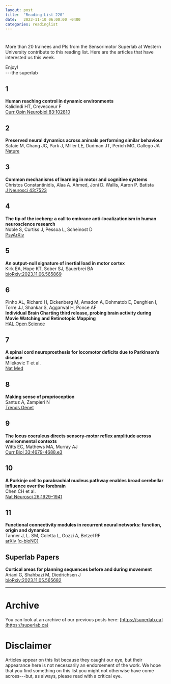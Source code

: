 ```yaml
---
layout: post
title:  "Reading List 220"
date:   2023-11-10 06:00:00 -0400
categories: readinglist
---
```


# 

More than 20 trainees and PIs from the Sensorimotor Superlab at Western University contribute to this reading list. Here are the articles that have interested us this week.

Enjoy!  
---the superlab 


## 1
**Human reaching control in dynamic environments**  
Kalidindi HT, Crevecoeur F  
[Curr Opin Neurobiol 83:102810](https://dx.doi.org/10.1016/j.conb.2023.102810)

## 2
**Preserved neural dynamics across animals performing similar behaviour**  
Safaie M, Chang JC, Park J, Miller LE, Dudman JT, Perich MG, Gallego JA  
[Nature](https://www.nature.com/articles/s41586-023-06714-0)

## 3
**Common mechanisms of learning in motor and cognitive systems**  
Christos Constantinidis, Alaa A. Ahmed, Joni D. Wallis, Aaron P. Batista  
[J Neurosci 43:7523](https://www.jneurosci.org/content/43/45/7523.abstract)

## 4
**The tip of the iceberg: a call to embrace anti-localizationism in human neuroscience research**  
Noble S, Curtiss J, Pessoa L, Scheinost D  
[PsyArXiv](https://osf.io/preprints/psyarxiv/9eqh6)

## 5
**An output-null signature of inertial load in motor cortex**  
Kirk EA, Hope KT, Sober SJ, Sauerbrei BA  
[bioRxiv:2023.11.06.565869](https://www.biorxiv.org/content/10.1101/2023.11.06.565869v1.abstract)

## 6
Pinho AL, Richard H, Eickenberg M, Amadon A, Dohmatob E, Denghien I, Torre JJ, Shankar S, Aggarwal H, Ponce AF  
**Individual Brain Charting third release, probing brain activity during Movie Watching and Retinotopic Mapping**  
[HAL Open Science](https://hal.science/hal-04272993v1/preview/data_paper3_hal.pdf)

## 7
**A spinal cord neuroprosthesis for locomotor deficits due to Parkinson’s disease**  
Milekovic T et al.  
[Nat Med](https://www.nature.com/articles/s41591-023-02584-1)

## 8
**Making sense of proprioception**  
Santuz A, Zampieri N  
[Trends Genet](https://dx.doi.org/10.1016/j.tig.2023.10.006)

## 9
**The locus coeruleus directs sensory-motor reflex amplitude across environmental contexts**  
Witts EC, Mathews MA, Murray AJ  
[Curr Biol 33:4679-4688.e3](https://www.cell.com/article/S096098222301165X/abstract)

## 10
**A Purkinje cell to parabrachial nucleus pathway enables broad cerebellar influence over the forebrain**  
Chen CH et al.  
[Nat Neurosci 26:1929–1941](https://www.nature.com/articles/s41593-023-01462-w)

## 11
**Functional connectivity modules in recurrent neural networks: function, origin and dynamics**  
Tanner J, L. SM, Coletta L, Gozzi A, Betzel RF  
[arXiv [q-bioNC]](https://arxiv.org/abs/2310.20601)



## Superlab Papers


**Cortical areas for planning sequences before and during movement**  
Ariani G, Shahbazi M, Diedrichsen J  
[bioRxiv:2023.11.05.565682](https://www.biorxiv.org/content/10.1101/2023.11.05.565682v1.abstract)


---
# Archive
You can look at an archive of our previous posts here: [https://superlab.ca](https://superlab.ca)


# Disclaimer
Articles appear on this list because they caught our eye, but their appearance here is not necessarily an endorsement of the work. We hope that you find something on this list you might not otherwise have come across---but, as always, please read with a critical eye.

